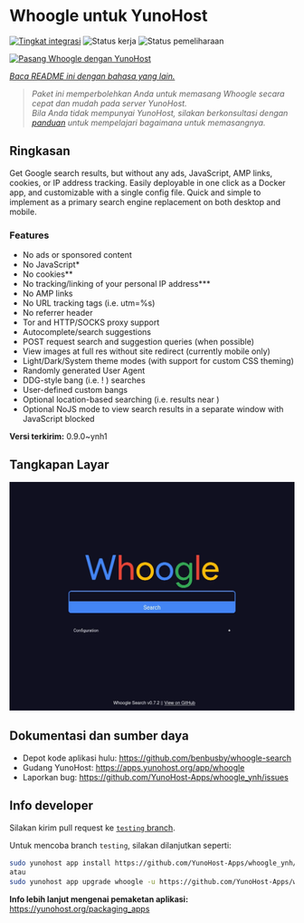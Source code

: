 <!--
N.B.: README ini dibuat secara otomatis oleh <https://github.com/YunoHost/apps/tree/master/tools/readme_generator>
Ini TIDAK boleh diedit dengan tangan.
-->

# Whoogle untuk YunoHost

[![Tingkat integrasi](https://dash.yunohost.org/integration/whoogle.svg)](https://ci-apps.yunohost.org/ci/apps/whoogle/) ![Status kerja](https://ci-apps.yunohost.org/ci/badges/whoogle.status.svg) ![Status pemeliharaan](https://ci-apps.yunohost.org/ci/badges/whoogle.maintain.svg)

[![Pasang Whoogle dengan YunoHost](https://install-app.yunohost.org/install-with-yunohost.svg)](https://install-app.yunohost.org/?app=whoogle)

*[Baca README ini dengan bahasa yang lain.](./ALL_README.md)*

> *Paket ini memperbolehkan Anda untuk memasang Whoogle secara cepat dan mudah pada server YunoHost.*  
> *Bila Anda tidak mempunyai YunoHost, silakan berkonsultasi dengan [panduan](https://yunohost.org/install) untuk mempelajari bagaimana untuk memasangnya.*

## Ringkasan

Get Google search results, but without any ads, JavaScript, AMP links, cookies, or IP address tracking. Easily deployable in one click as a Docker app, and customizable with a single config file. Quick and simple to implement as a primary search engine replacement on both desktop and mobile.

### Features

- No ads or sponsored content
- No JavaScript*
- No cookies**
- No tracking/linking of your personal IP address***
- No AMP links
- No URL tracking tags (i.e. utm=%s)
- No referrer header
- Tor and HTTP/SOCKS proxy support
- Autocomplete/search suggestions
- POST request search and suggestion queries (when possible)
- View images at full res without site redirect (currently mobile only)
- Light/Dark/System theme modes (with support for custom CSS theming)
- Randomly generated User Agent
- DDG-style bang (i.e. !<tag> <query>) searches
- User-defined custom bangs
- Optional location-based searching (i.e. results near <city>)
- Optional NoJS mode to view search results in a separate window with JavaScript blocked


**Versi terkirim:** 0.9.0~ynh1

## Tangkapan Layar

![Tangkapan Layar pada Whoogle](./doc/screenshots/screenshot.png)

## Dokumentasi dan sumber daya

- Depot kode aplikasi hulu: <https://github.com/benbusby/whoogle-search>
- Gudang YunoHost: <https://apps.yunohost.org/app/whoogle>
- Laporkan bug: <https://github.com/YunoHost-Apps/whoogle_ynh/issues>

## Info developer

Silakan kirim pull request ke [`testing` branch](https://github.com/YunoHost-Apps/whoogle_ynh/tree/testing).

Untuk mencoba branch `testing`, silakan dilanjutkan seperti:

```bash
sudo yunohost app install https://github.com/YunoHost-Apps/whoogle_ynh/tree/testing --debug
atau
sudo yunohost app upgrade whoogle -u https://github.com/YunoHost-Apps/whoogle_ynh/tree/testing --debug
```

**Info lebih lanjut mengenai pemaketan aplikasi:** <https://yunohost.org/packaging_apps>
